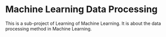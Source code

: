 # Machine Learning Data Processing

This is a sub-project of Learning of Machine Learning. It is about the data processing method in Machine Learning. 